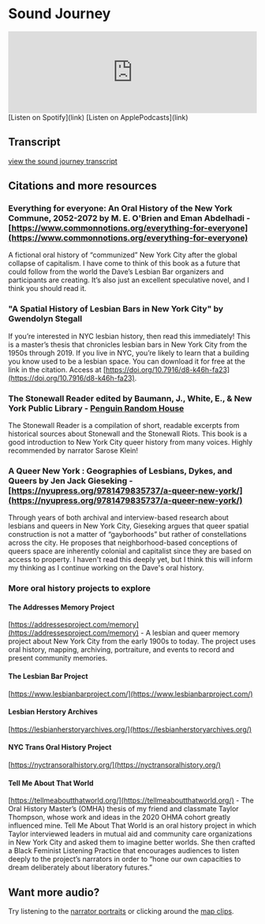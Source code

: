 # Sound Journey

<iframe width="100%" height="166" scrolling="no" frameborder="no" allow="autoplay" src="https://w.soundcloud.com/player/?url=https%3A//api.soundcloud.com/tracks/1689512547%3Fsecret_token%3Ds-tpNs5ToGyGe&color=%23ff5500&auto_play=false&hide_related=false&show_comments=true&show_user=true&show_reposts=false&show_teaser=true"></iframe>
[Listen on Spotify](link) [Listen on ApplePodcasts](link)

## Transcript
[view the sound journey transcript](https://www.dropbox.com/scl/fi/nbjtt041j1602u3qj6sew/Daves-Sound-Journey-Transcript-Spring-2024.pdf?rlkey=amituplj8x2qus5t363qlz6ga&dl=0)

## Citations and more resources

### Everything for everyone: An Oral History of the New York Commune, 2052-2072 by M. E. O'Brien and Eman Abdelhadi - [https://www.commonnotions.org/everything-for-everyone](https://www.commonnotions.org/everything-for-everyone)
A fictional oral history of “communized” New York City after the global collapse of capitalism. I
have come to think of this book as a future that could follow from the world the Dave’s Lesbian
Bar organizers and participants are creating. It’s also just an excellent speculative novel, and I think you should read it.

### "A Spatial History of Lesbian Bars in New York City" by Gwendolyn Stegall
If you’re interested in NYC lesbian history, then read this immediately! This is a master’s thesis that chronicles lesbian bars in New York City from the 1950s through 2019. If you live in NYC, you’re likely to learn that a building you know used to be a lesbian space. You can download it for free at the link in the citation. Access at [https://doi.org/10.7916/d8-k46h-fa23](https://doi.org/10.7916/d8-k46h-fa23).

### The Stonewall Reader edited by Baumann, J., White, E., & New York Public Library - [Penguin Random House](https://www.penguinrandomhouse.com/books/576364/the-stonewall-reader-by-edited-by-the-new-york-public-library-foreword-by-edmund-white-edited-with-an-introduction-by-jason-baumann/)
The Stonewall Reader is a compilation of short, readable excerpts from historical sources about Stonewall and the Stonewall Riots. This book is a good introduction to New York City queer history from many voices. Highly recommended by narrator Sarose Klein!

### A Queer New York : Geographies of Lesbians, Dykes, and Queers by Jen Jack Gieseking - [https://nyupress.org/9781479835737/a-queer-new-york/](https://nyupress.org/9781479835737/a-queer-new-york/)
Through years of both archival and interview-based research about lesbians and queers in New York City, Gieseking argues that queer spatial construction is not a matter of “gayborhoods” but rather of constellations across the city. He proposes that neighborhood-based conceptions of queers space are inherently colonial and capitalist since they are based on access to property. I haven't read this deeply yet, but I think this will inform my thinking as I continue working on the Dave's oral history.

### More oral history projects to explore
#### The Addresses Memory Project
[https://addressesproject.com/memory](https://addressesproject.com/memory) - A lesbian and queer memory project about New York City from the early 1900s to today. The project uses oral history, mapping, archiving, portraiture, and events to record and present community memories.

#### The Lesbian Bar Project
[https://www.lesbianbarproject.com/](https://www.lesbianbarproject.com/)

#### Lesbian Herstory Archives
[https://lesbianherstoryarchives.org/](https://lesbianherstoryarchives.org/)

#### NYC Trans Oral History Project
[https://nyctransoralhistory.org/](https://nyctransoralhistory.org/)

#### Tell Me About That World
[https://tellmeaboutthatworld.org/](https://tellmeaboutthatworld.org/) - 
The Oral History Master’s (OMHA) thesis of my friend and classmate Taylor Thompson, whose work and ideas in the 2020 OHMA cohort greatly influenced mine. Tell Me About That World is an oral history project in which Taylor interviewed leaders in mutual aid and community care organizations in New York City and asked them to imagine better worlds. She then crafted a Black Feminist Listening Practice that encourages audiences to listen deeply to the project’s narrators in order to “hone our own capacities to dream deliberately about liberatory futures.”

## Want more audio?
Try listening to the [narrator portraits](https://daveshistory.nyc/narrators) or clicking around the [map clips](https://daveshistory.nyc/).
